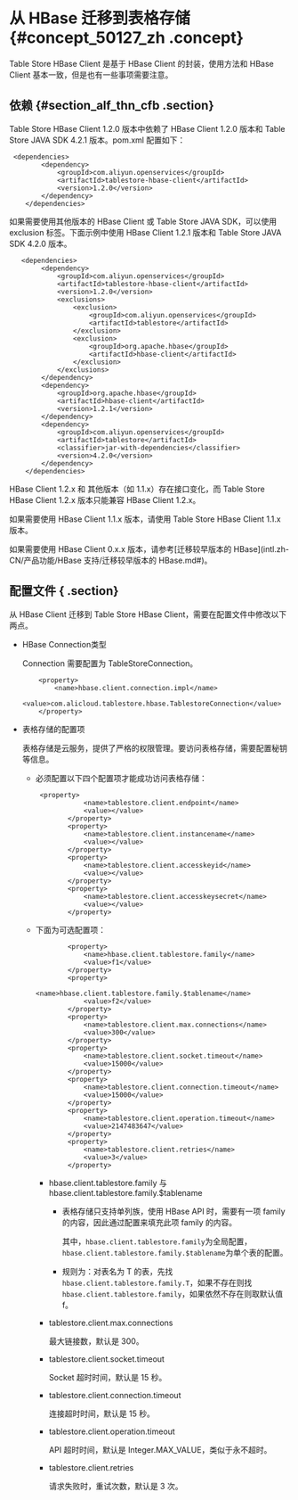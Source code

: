 # 从 HBase 迁移到表格存储 {#concept_50127_zh .concept}

Table Store HBase Client 是基于 HBase Client 的封装，使用方法和 HBase Client 基本一致，但是也有一些事项需要注意。

## 依赖 {#section_alf_thn_cfb .section}

Table Store HBase Client 1.2.0 版本中依赖了 HBase Client 1.2.0 版本和 Table Store JAVA SDK 4.2.1 版本。pom.xml 配置如下：

```language-xml
 <dependencies>
        <dependency>
            <groupId>com.aliyun.openservices</groupId>
            <artifactId>tablestore-hbase-client</artifactId>
            <version>1.2.0</version>
        </dependency>
    </dependencies>

```

如果需要使用其他版本的 HBase Client 或 Table Store JAVA SDK，可以使用 exclusion 标签。下面示例中使用 HBase Client 1.2.1 版本和 Table Store JAVA SDK 4.2.0 版本。

```language-xml
   <dependencies>
        <dependency>
            <groupId>com.aliyun.openservices</groupId>
            <artifactId>tablestore-hbase-client</artifactId>
            <version>1.2.0</version>
            <exclusions>
                <exclusion>
                    <groupId>com.aliyun.openservices</groupId>
                    <artifactId>tablestore</artifactId>
                </exclusion>
                <exclusion>
                    <groupId>org.apache.hbase</groupId>
                    <artifactId>hbase-client</artifactId>
                </exclusion>
            </exclusions>
        </dependency>
        <dependency>
            <groupId>org.apache.hbase</groupId>
            <artifactId>hbase-client</artifactId>
            <version>1.2.1</version>
        </dependency>
        <dependency>
            <groupId>com.aliyun.openservices</groupId>
            <artifactId>tablestore</artifactId>
            <classifier>jar-with-dependencies</classifier>
            <version>4.2.0</version>
        </dependency>
    </dependencies>

```

HBase Client 1.2.x 和 其他版本（如 1.1.x）存在接口变化，而 Table Store HBase Client 1.2.x 版本只能兼容 HBase Client 1.2.x。

如果需要使用 HBase Client 1.1.x 版本，请使用 Table Store HBase Client 1.1.x 版本。

如果需要使用 HBase Client 0.x.x 版本，请参考[迁移较早版本的 HBase](intl.zh-CN/产品功能/HBase 支持/迁移较早版本的 HBase.md#)。

## 配置文件 { .section}

从 HBase Client 迁移到 Table Store HBase Client，需要在配置文件中修改以下两点。

-   HBase Connection类型

    Connection 需要配置为 TableStoreConnection。

    ```language-java
        <property>
            <name>hbase.client.connection.impl</name>
            <value>com.alicloud.tablestore.hbase.TablestoreConnection</value>
        </property>
    
    ```

-   表格存储的配置项

    表格存储是云服务，提供了严格的权限管理。要访问表格存储，需要配置秘钥等信息。

    -   必须配置以下四个配置项才能成功访问表格存储：

        ```language-xml
         <property>
        			<name>tablestore.client.endpoint</name>
        			<value></value>
        		</property>
        		<property>
        			<name>tablestore.client.instancename</name>
        			<value></value>
        		</property>
        		<property>
        			<name>tablestore.client.accesskeyid</name>
        			<value></value>
        		</property>
        		<property>
        			<name>tablestore.client.accesskeysecret</name>
        			<value></value>
        		</property>
        
        ```

    -   下面为可选配置项：

        ```language-xml
        		<property>
        			<name>hbase.client.tablestore.family</name>
        			<value>f1</value>
        		</property>
        		<property>
        			<name>hbase.client.tablestore.family.$tablename</name>
        			<value>f2</value>
        		</property>
        		<property>
        			<name>tablestore.client.max.connections</name>
        			<value>300</value>
        		</property>
        		<property>
        			<name>tablestore.client.socket.timeout</name>
        			<value>15000</value>
        		</property>
        		<property>
        			<name>tablestore.client.connection.timeout</name>
        			<value>15000</value>
        		</property>
        		<property>
        			<name>tablestore.client.operation.timeout</name>
        			<value>2147483647</value>
        		</property>
        		<property>
        			<name>tablestore.client.retries</name>
        			<value>3</value>
        		</property>
        
        ```

        -   hbase.client.tablestore.family 与 hbase.client.tablestore.family.$tablename

            -   表格存储只支持单列族，使用 HBase API 时，需要有一项 family 的内容，因此通过配置来填充此项 family 的内容。

                其中，`hbase.client.tablestore.family`为全局配置，`hbase.client.tablestore.family.$tablename`为单个表的配置。

            -   规则为：对表名为 T 的表，先找`hbase.client.tablestore.family.T`，如果不存在则找`hbase.client.tablestore.family`，如果依然不存在则取默认值 f。
        -   tablestore.client.max.connections

            最大链接数，默认是 300。

        -   tablestore.client.socket.timeout

            Socket 超时时间，默认是 15 秒。

        -   tablestore.client.connection.timeout

            连接超时时间，默认是 15 秒。

        -   tablestore.client.operation.timeout

            API 超时时间，默认是 Integer.MAX\_VALUE，类似于永不超时。

        -   tablestore.client.retries

            请求失败时，重试次数，默认是 3 次。


